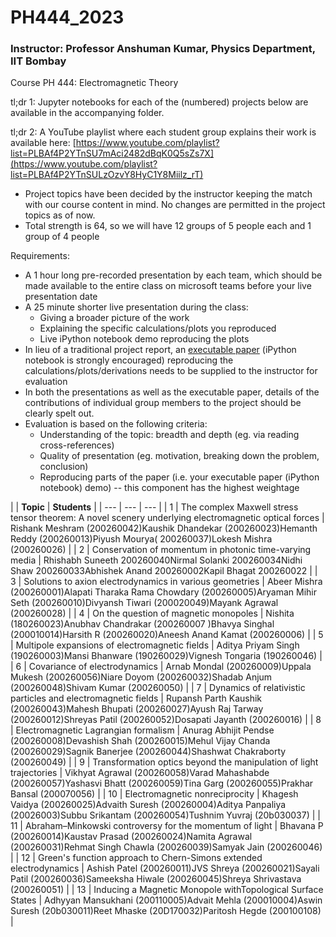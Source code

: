 # PH444_2023
### **Instructor: Professor Anshuman Kumar, Physics Department, IIT Bombay**

Course PH 444: Electromagnetic Theory

tl;dr 1: Jupyter notebooks for each of the (numbered) projects below are available in the accompanying folder.

tl;dr 2: A YouTube playlist where each student group explains their work is available here: [https://www.youtube.com/playlist?list=PLBAf4P2YTnSU7mAci2482dBqK0Q5sZs7X](https://www.youtube.com/playlist?list=PLBAf4P2YTnSULzOzvY8HyC1Y8Miilz_rT)

- Project topics have been decided by the instructor keeping the match with our course content in mind. No changes are permitted in the project topics as of now.
- Total strength is 64, so we will have 12 groups of 5 people each and 1 group of 4 people

Requirements:

- A 1 hour long pre-recorded presentation by each team, which should be made available to the entire class on microsoft teams before your live presentation date
- A 25 minute shorter live presentation during the class:
  - Giving a broader picture of the work
  - Explaining the specific calculations/plots you reproduced
  - Live iPython notebook demo reproducing the plots
- In lieu of a traditional project report, an [executable paper](https://www.nature.com/articles/s42005-020-00403-4) (iPython notebook is strongly encouraged) reproducing the calculations/plots/derivations needs to be supplied to the instructor for evaluation
- In both the presentations as well as the executable paper, details of the contributions of individual group members to the project should be clearly spelt out.
- Evaluation is based on the following criteria:
  - Understanding of the topic: breadth and depth (eg. via reading cross-references)
  - Quality of presentation (eg. motivation, breaking down the problem, conclusion)
  - Reproducing parts of the paper (i.e. your executable paper (iPython notebook) demo) -- this component has the highest weightage

|
 | **Topic** | **Students** |
| --- | --- | --- |
| 1 | The complex Maxwell stress tensor theorem: A novel scenery underlying electromagnetic optical forces | Rishank Meshram (200260042)Kaushik Dhandekar (200260023)Hemanth Reddy (200260013)Piyush Mourya( 200260037)Lokesh Mishra (200260026) |
| 2 | Conservation of momentum in photonic time-varying media | Rhishabh Suneeth 200260040Nirmal Solanki 200260034Nidhi Shaw 200260033Abhishek Anand 200260002Kapil Bhagat 200260022 |
| 3 | Solutions to axion electrodynamics in various geometries | Abeer Mishra (200260001)Alapati Tharaka Rama Chowdary (200260005)Aryaman Mihir Seth (200260010)Divyansh Tiwari (200020049)Mayank Agrawal (200260028) |
| 4 | On the question of magnetic monopoles | Nishita (180260023)Anubhav Chandrakar (200260007 )Bhavya Singhal (200010014)Harsith R (200260020)Aneesh Anand Kamat (200260006) |
| 5 | Multipole expansions of electromagnetic fields | Aditya Priyam Singh (190260003)Mansi Bhanware (190260029)Vignesh Tongaria (190260046) |
| 6 | Covariance of electrodynamics | Arnab Mondal (200260009)Uppala Mukesh (200260056)Niare Doyom (200260032)Shadab Anjum (200260048)Shivam Kumar (200260050) |
| 7 | Dynamics of relativistic particles and electromagnetic fields | Rupansh Parth Kaushik (200260043)Mahesh Bhupati (200260027)Ayush Raj Tarway (200260012)Shreyas Patil (200260052)Dosapati Jayanth (200260016) |
| 8 | Electromagnetic Lagrangian formalism | Anurag Abhijit Pendse (200260008)Devashish Shah (200260015)Mehul Vijay Chanda (200260029)Sagnik Banerjee (200260044)Shashwat Chakraborty (200260049) |
| 9 | Transformation optics beyond the manipulation of light trajectories | Vikhyat Agrawal (200260058)Varad Mahashabde (200260057)Yashasvi Bhatt (200260059)Tina Garg (200260055)Prakhar Bansal (200070056) |
| 10 | Electromagnetic nonreciprocity | Khagesh Vaidya (200260025)Advaith Suresh (200260004)Aditya Panpaliya (20026003)Subbu Srikantam (200260054)Tushnim Yuvraj (20b030037) |
| 11 | Abraham–Minkowski controversy for the momentum of light | Bhavana P (200260014)Kaustav Prasad (200260024)Namita Agrawal (200260031)Rehmat Singh Chawla (200260039)Samyak Jain (200260046) |
| 12 | Green's function approach to Chern-Simons extended electrodynamics | Ashish Patel (200260011)JVS Shreya (200260021)Sayali Patil (200260036)Sameeksha Hiwale (200260045)Shreya Shrivastava (200260051) |
| 13 | Inducing a Magnetic Monopole withTopological Surface States | Adhyyan Mansukhani (200110005)Advait Mehla (200010004)Aswin Suresh (20b030011)Reet Mhaske (20D170032)Paritosh Hegde (200100108) |
